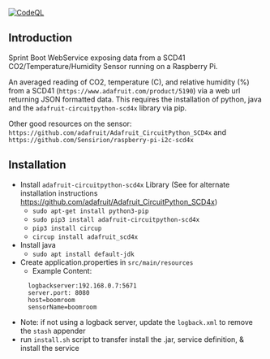 [![CodeQL](https://github.com/bigboxer23/climate-service/actions/workflows/codeql.yml/badge.svg)](https://github.com/bigboxer23/climate-service/actions/workflows/codeql.yml)

## Introduction

Sprint Boot WebService exposing data from a SCD41 CO2/Temperature/Humidity Sensor running on a Raspberry Pi.

An averaged reading of CO2, temperature (C), and relative humidity (%) from a SCD41 (`https://www.adafruit.com/product/5190`)
via a web url returning JSON formatted data.  This requires the installation of
python, java and the `adafruit-circuitpython-scd4x` library via pip.

Other good resources on the sensor: `https://github.com/adafruit/Adafruit_CircuitPython_SCD4x` and `https://github.com/Sensirion/raspberry-pi-i2c-scd4x`

## Installation


* Install `adafruit-circuitpython-scd4x` Library (See for alternate installation instructions https://github.com/adafruit/Adafruit_CircuitPython_SCD4x)
  * `sudo apt-get install python3-pip`
  * `sudo pip3 install adafruit-circuitpython-scd4x`
  * `pip3 install circup`
  * `circup install adafruit_scd4x`
* Install java
  * `sudo apt install default-jdk`
* Create application.properties in `src/main/resources`
  * Example Content: 
  ```server.port: 8080
    logbackserver:192.168.0.7:5671
    server.port: 8080
    host=boomroom
    sensorName=boomroom
  
* Note: if not using a logback server, update the `logback.xml` to remove the `stash` appender
* run `install.sh` script to transfer install the .jar, service definition, & install the service


